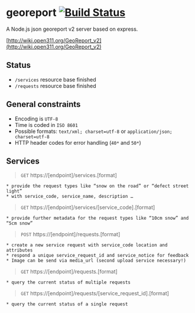 georeport [![Build Status](https://secure.travis-ci.org/stetro/georeport.png)](https://travis-ci.org/stetro/georeport.png)
=========


A Node.js json georeport v2 server based on express.

[http://wiki.open311.org/GeoReport_v2](http://wiki.open311.org/GeoReport_v2)

Status
------

* `/services` resource base finished
* `/requests` resource base finished

General constraints
-------------------
* Encoding is `UTF-8`
* Time is coded in `ISO 8601`
* Possible formats:  `text/xml; charset=utf-8` or `application/json; charset=utf-8`
* HTTP header codes for error handling (`40*` and `50*`)

Services
--------
> `GET` https://[endpoint]/services.[format]

	* provide the request types like “snow on the road” or “defect street light”
	* with service_code, service_name, description …

> `GET` https://[endpoint]/services/[service_code].[format]

	* provide further metadata for the request types like “10cm snow” and “5cm snow”

> `POST` https://[endpoint]/requests.[format]

	* create a new service request with service_code location and attributes
	* respond a unique service_request_id and service_notice for feedback
	* Image can be send via media_url (second upload service necessary!)

> `GET` https://[endpoint]/requests.[format]

	* query the current status of multiple requests

> `GET` https://[endpoint]/requests/[service_request_id].[format]

	* query the current status of a single request
